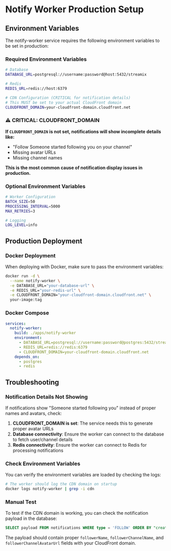 # Notify Worker Production Setup

## Environment Variables

The notify-worker service requires the following environment variables to be set in production:

### Required Environment Variables

```bash
# Database
DATABASE_URL=postgresql://username:password@host:5432/streamix

# Redis
REDIS_URL=redis://host:6379

# CDN Configuration (CRITICAL for notification details)
# This MUST be set to your actual CloudFront domain
CLOUDFRONT_DOMAIN=your-cloudfront-domain.cloudfront.net
```

### ⚠️ CRITICAL: CLOUDFRONT_DOMAIN

**If `CLOUDFRONT_DOMAIN` is not set, notifications will show incomplete details like:**
- "Follow Someone started following you on your channel"
- Missing avatar URLs
- Missing channel names

**This is the most common cause of notification display issues in production.**

### Optional Environment Variables

```bash
# Worker Configuration
BATCH_SIZE=50
PROCESSING_INTERVAL=5000
MAX_RETRIES=3

# Logging
LOG_LEVEL=info
```

## Production Deployment

### Docker Deployment

When deploying with Docker, make sure to pass the environment variables:

```bash
docker run -d \
  --name notify-worker \
  -e DATABASE_URL="your-database-url" \
  -e REDIS_URL="your-redis-url" \
  -e CLOUDFRONT_DOMAIN="your-cloudfront-domain.cloudfront.net" \
  your-image:tag
```

### Docker Compose

```yaml
services:
  notify-worker:
    build: ./apps/notify-worker
    environment:
      - DATABASE_URL=postgresql://username:password@postgres:5432/streamix
      - REDIS_URL=redis://redis:6379
      - CLOUDFRONT_DOMAIN=your-cloudfront-domain.cloudfront.net
    depends_on:
      - postgres
      - redis
```

## Troubleshooting

### Notification Details Not Showing

If notifications show "Someone started following you" instead of proper names and avatars, check:

1. **CLOUDFRONT_DOMAIN is set**: The service needs this to generate proper avatar URLs
2. **Database connectivity**: Ensure the worker can connect to the database to fetch user/channel details
3. **Redis connectivity**: Ensure the worker can connect to Redis for processing notifications

### Check Environment Variables

You can verify the environment variables are loaded by checking the logs:

```bash
# The worker should log the CDN domain on startup
docker logs notify-worker | grep -i cdn
```

### Manual Test

To test if the CDN domain is working, you can check the notification payload in the database:

```sql
SELECT payload FROM notifications WHERE type = 'FOLLOW' ORDER BY "createdAt" DESC LIMIT 1;
```

The payload should contain proper `followerName`, `followerChannelName`, and `followerChannelAvatarUrl` fields with your CloudFront domain.
